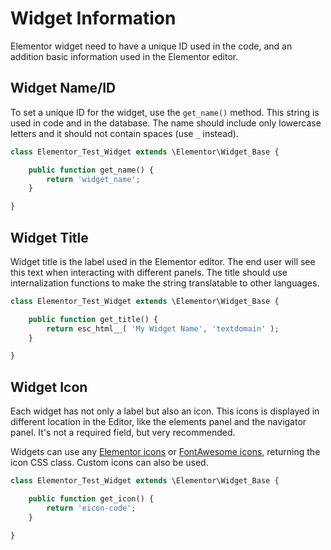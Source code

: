 # Widget Information

<Badge type="tip" vertical="top" text="Elementor Core" /> <Badge type="warning" vertical="top" text="Intermediate" />

Elementor widget need to have a unique ID used in the code, and an addition basic information used in the Elementor editor.

## Widget Name/ID

To set a unique ID for the widget, use the `get_name()` method. This string is used in code and in the database. The name should include only lowercase letters and it should not contain spaces (use `_` instead).

```php
class Elementor_Test_Widget extends \Elementor\Widget_Base {

	public function get_name() {
		return 'widget_name';
	}

}
```

## Widget Title

Widget title is the label used in the Elementor editor. The end user will see this text when interacting with different panels. The title should use internalization functions to make the string translatable to other languages.

```php
class Elementor_Test_Widget extends \Elementor\Widget_Base {

	public function get_title() {
		return esc_html__( 'My Widget Name', 'textdomain' );
	}

}
```

## Widget Icon

Each widget has not only a label but also an icon. This icons is displayed in different location in the Editor, like the elements panel and the navigator panel. It's not a required field, but very recommended.

Widgets can use any [Elementor icons](https://elementor.github.io/elementor-icons/) or [FontAwesome icons](https://fontawesome.com/), returning the icon CSS class. Custom icons can also be used.

```php
class Elementor_Test_Widget extends \Elementor\Widget_Base {

	public function get_icon() {
		return 'eicon-code';
	}

}
```
